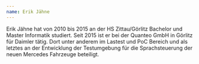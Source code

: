 ```yaml
---
name: Erik Jähne
---
```


Erik Jähne hat von 2010 bis 2015 an der HS Zittau/Görlitz Bachelor und Master Informatik studiert. Seit 2015 ist er bei
der Quanteo GmbH in Görlitz für Daimler tätig. Dort unter anderem im Lastest und PoC Bereich und als letztes an der
Entwicklung der Testumgebung für die Sprachsteuerung der neuen Mercedes Fahrzeuge beteiligt.
